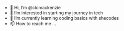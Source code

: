 - 👋 Hi, I’m @clcmackenzie 
- 👀 I’m interested in starting my journey in tech
- 🌱 I’m currently learning coding basics with shecodes
- 📫 How to reach me ...

<!---
clcmackenzie/clcmackenzie is a ✨ special ✨ repository because its `README.md` (this file) appears on your GitHub profile.
You can click the Preview link to take a look at your changes.
--->
